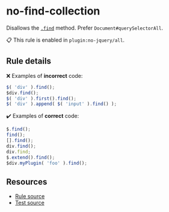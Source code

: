 [//]: # (This file is generated by eslint-docgen. Do not edit it directly.)

# no-find-collection

Disallows the [`.find`](https://api.jquery.com/find/) method. Prefer `Document#querySelectorAll`.

📋 This rule is enabled in `plugin:no-jquery/all`.

## Rule details

❌ Examples of **incorrect** code:
```js
$( 'div' ).find();
$div.find();
$( 'div' ).first().find();
$( 'div' ).append( $( 'input' ).find() );
```

✔️ Examples of **correct** code:
```js
$.find();
find();
[].find();
div.find();
div.find;
$.extend().find();
$div.myPlugin( 'foo' ).find();
```

## Resources

* [Rule source](/src/rules/no-find-collection.js)
* [Test source](/tests/rules/no-find-collection.js)
